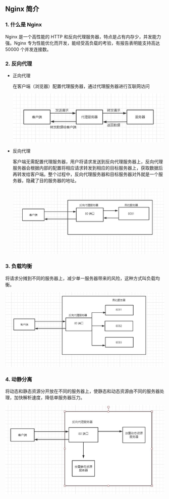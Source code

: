 ## Nginx 简介

### 1. 什么是 Nginx

Nginx 是一个高性能的 HTTP 和反向代理服务器，特点是占有内存少，并发能力强。Nginx 专为性能优化而开发，能经受高负载的考验，有报告表明能支持高达 50000 个并发连接数。

### 2. 反向代理

+ 正向代理

  在客户端（浏览器）配置代理服务器，通过代理服务器进行互联网访问

  ![zxdl](images/zxdl.jpg)

+ 反向代理

  客户端无需配置代理服务器，用户将请求发送到反向代理服务器上，反向代理服务器会根据内部的配置将相应请求转发到相应的目标服务器上，获取数据后再转发给客户端。整个过程中，反向代理服务器和目标服务器对外就是一个服务器，隐藏了目的服务器的地址。

  ![fxdl](images/fxdl.jpg)

### 3. 负载均衡

将请求分摊到不同的服务器上，减少单一服务器带来的风险，这种方式叫负载均衡。

![fzjh](images/fzjh.jpg)

### 4. 动静分离

将动态和静态资源分开放在不同的服务器上，使静态和动态资源由不同的服务器处理，加快解析速度，降低单服务器压力。

![djfl](images/djfl.jpg)

